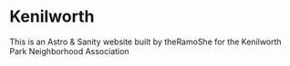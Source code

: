 # Kenilworth

This is an Astro & Sanity website built by theRamoShe for the Kenilworth Park Neighborhood Association